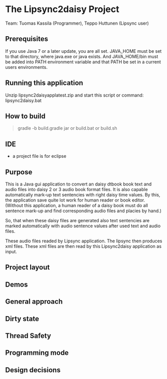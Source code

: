 The Lipsync2daisy Project
=========================

Team: Tuomas Kassila (Programmer), Teppo Huttunen (Lipsync user)

Prerequisites
-------------
If you use Java 7 or a later update, you are all set.
JAVA_HOME must be set to that directory, where java.exe or java exists. And JAVA_HOME/bin must be added 
into PATH environment variable and that PATH be set in a current users environments.

Running this application
------------------------
Unzip lipsync2daisyapplatest.zip and start this script or command: lipsync2daisy.bat

How to build
------------
> gradle -b build.gradle jar or build.bat or build.sh

IDE
---------------
- a project file is for eclipse

Purpose
-------
This is a Java gui application to convert an daisy dtbook book text and audio files into daisy 2 or 3 audio book
format files. It is also capable automatically mark-up text sentencies with right daisy time values. By this,
the application save quite lot work for human reader or book editor. (Without this application, a human reader 
of a daisy book must do all sentence mark-up and find corresponding audio files and placies by hand.)

So, that when these daisy files are generated also text sentencies are marked automatically
with audio sentence values after used text and audio files. 

These audio files readed by Lipsync application. The lipsync then produces xml files. These xml files are then read
by this Lipsync2daisy application as input.

Project layout
--------------
                                                        
Demos
-----

General approach
----------------

Dirty state
-----------

Thread Safety
-------------

Programming mode
----------------

Design decisions
----------------
